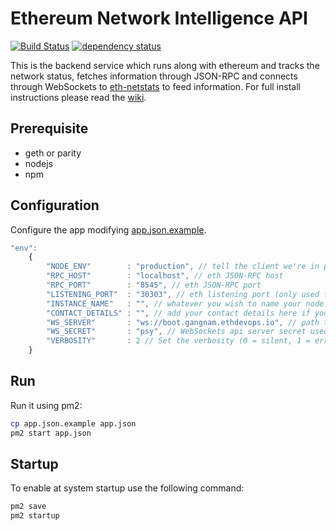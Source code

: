 Ethereum Network Intelligence API
============
[![Build Status][travis-image]][travis-url] [![dependency status][dep-image]][dep-url]

This is the backend service which runs along with ethereum and tracks the network status, fetches information through JSON-RPC and connects through WebSockets to [eth-netstats](https://github.com/gangnamtestnet/eth-netstats) to feed information. For full install instructions please read the [wiki](https://github.com/ethereum/wiki/wiki/Network-Status).


## Prerequisite

* geth or parity
* nodejs
* npm

## Configuration

Configure the app modifying [app.json.example](/eth-net-intelligence-api/blob/master/app.json.example).

```js
"env":
	{
		"NODE_ENV"        : "production", // tell the client we're in production environment
		"RPC_HOST"        : "localhost", // eth JSON-RPC host
		"RPC_PORT"        : "8545", // eth JSON-RPC port
		"LISTENING_PORT"  : "30303", // eth listening port (only used for display)
		"INSTANCE_NAME"   : "", // whatever you wish to name your node
		"CONTACT_DETAILS" : "", // add your contact details here if you wish (email/skype)
		"WS_SERVER"       : "ws://boot.gangnam.ethdevops.io", // path to eth-netstats WebSockets api server
		"WS_SECRET"       : "psy", // WebSockets api server secret used for login
		"VERBOSITY"       : 2 // Set the verbosity (0 = silent, 1 = error, warn, 2 = error, warn, info, success, 3 = all logs)
	}
```

## Run

Run it using pm2:

```bash
cp app.json.example app.json
pm2 start app.json
```

## Startup

To enable at system startup use the following command:

```bash
pm2 save
pm2 startup
```

[travis-image]: https://travis-ci.org/gangnamtestnet/eth-net-intelligence-api.svg
[travis-url]: https://travis-ci.org/gangnamtestnet/eth-net-intelligence-api
[dep-image]: https://david-dm.org/gangnamtestnet/eth-net-intelligence-api.svg
[dep-url]: https://david-dm.org/gangnamtestnet/eth-net-intelligence-api

